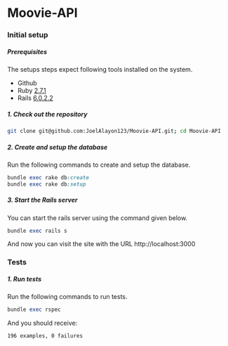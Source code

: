 # Moovie-API
### Initial setup
##### Prerequisites

The setups steps expect following tools installed on the system.

- Github
- Ruby [2.7.1](https://www.ruby-lang.org/en/news/2020/03/31/ruby-2-7-1-released/)
- Rails [6.0.2.2](https://rubygems.org/gems/rails/versions/6.0.2.2)

##### 1. Check out the repository

```bash
git clone git@github.com:JoelAlayon123/Moovie-API.git; cd Moovie-API
```

##### 2. Create and setup the database

Run the following commands to create and setup the database.

```ruby
bundle exec rake db:create
bundle exec rake db:setup
```

##### 3. Start the Rails server

You can start the rails server using the command given below.

```ruby
bundle exec rails s
```

And now you can visit the site with the URL http://localhost:3000

### Tests

##### 1. Run tests

Run the following commands to run tests.

```ruby
bundle exec rspec
```

And you should receive:

```bash
196 examples, 0 failures
```
